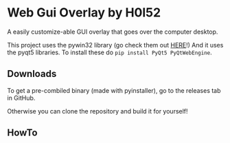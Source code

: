 # Web Gui Overlay by H0l52
A easily customize-able GUI overlay that goes over the computer desktop. 

This project uses the pywin32 library (go check them out [HERE](https://github.com/mhammond/pywin32)!)
And it uses the pyqt5 libraries. To install these do `pip install PyQt5 PyQtWebEngine`.

## Downloads

To get a pre-combiled binary (made with pyinstaller), go to the releases tab in GitHub.

Otherwise you can clone the repository and build it for yourself!

## HowTo

<Coming Soon>
